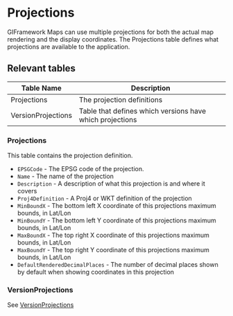 # Projections

GIFramework Maps can use multiple projections for both the actual map rendering and the display coordinates. The Projections table defines what projections are available to the application.

## Relevant tables

| Table Name                        | Description                          |
| --------------------------------- | ------------------------------------ |
| Projections                       | The projection definitions                               |
| VersionProjections                | Table that defines which versions have which projections |

### Projections

This table contains the projection definition.

- `EPSGCode` - The EPSG code of the projection. 
- `Name` - The name of the projection
- `Description` - A description of what this projection is and where it covers
- `Proj4Definition` - A Proj4 or WKT definition of the projection
- `MinBoundX` - The bottom left X coordinate of this projections maximum bounds, in Lat/Lon
- `MinBoundY` - The bottom left Y coordinate of this projections maximum bounds, in Lat/Lon
- `MaxBoundX` - The top right X coordinate of this projections maximum bounds, in Lat/Lon
- `MaxBoundY` - The top right Y coordinate of this projections maximum bounds, in Lat/Lon
- `DefaultRenderedDecimalPlaces` - The number of decimal places shown by default when showing coordinates in this projection

### VersionProjections

See [VersionProjections](../db/versions.md#versionprojection)
